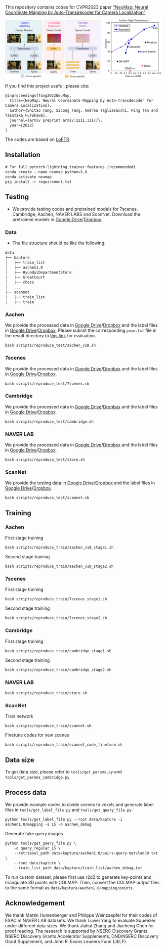 This repository contains codes for CVPR2023 paper ["NeuMap: Neural Coordinate Mapping by Auto-Transdecoder for Camera Localization"](https://arxiv.org/abs/2211.11177).

![demo_vid](teaser.png)

If you find this project useful, please cite:
```
@inproceedings{Tang2022NeuMap,
  title={NeuMap: Neural Coordinate Mapping by Auto-Transdecoder for Camera Localization},
  author={Shitao Tang, Sicong Tang, Andrea Tagliasacchi, Ping Tan and Yasutaka Furukawa},
  journal={arXiv preprint arXiv:2211.11177},
  year={2022}
}
```

The codes are based on [LoFTR](https://github.com/zju3dv/LoFTR).

## Installation
```shell
# For full pytorch-lightning trainer features (recommended)
conda create --name neumap python=3.8
conda activate neumap
pip install -r requirement.txt
```

## Testing
- We provide testing codes and pretrained models for 7scenes, Cambridge, Aachen, NAVER LABS and ScanNet. Download the pretrained models in [Google Drive](https://drive.google.com/drive/folders/1LpkymcohcHb0FeL6ZfBtiNc2zTin-zOo?usp=share_link)/[Dropbox](https://www.dropbox.com/sh/o3htftym3e649cr/AABKn16WUN9VaZ3njqbpBEPZa?dl=0).

### Data
- The file structure should be like the following:
```
data
├── kapture
│   ├── train_list
│   ├── aachen1.0  
│   ├── HyundaiDepartmentStore
│   ├── GreatCourt
│   ├── chess
│   ...
├── scannet
│   ├── train_list
│   ├── train
```

### Aachen
We provide the processed data in [Google Drive](https://drive.google.com/file/d/1a-am7fk54EzcL-fGo6d7hFDV-lRA-e4K/view?usp=share_link)/[Dropbox](https://www.dropbox.com/s/qjjgfy2pcs3ka2x/aachen.tar?dl=0) and the label files in [Google Drive](https://drive.google.com/file/d/106uvy1b4hZK10rvUfoM6n5p8hNL2HVKw/view?usp=share_link)/[Dropbox](https://www.dropbox.com/s/7mszrb7iz44rg8z/aachen_label.tar?dl=0). Please submit the corresponding `pose.txt` file in the result directory to [this link](https://www.visuallocalization.net/) for evaluation.
```
bash scripts/reproduce_test/aachen_v10.sh
```

### 7scenes
We provide the processed data in [Google Drive](https://drive.google.com/drive/folders/1YBunSGt62OA-koBiFWSMoXENMyvYpYVA?usp=sharing)/[Dropbox](https://www.dropbox.com/scl/fo/xwxoj8f1ohihvz9l8crxs/h?dl=0&rlkey=vq1a6su2jwf9ox87ioiu16qvo) and the label files in [Google Drive](https://drive.google.com/file/d/1rU7NvFkUzfiNPT7zEPYBmlNLHavUBj4i/view?usp=sharing)/[Dropbox](https://www.dropbox.com/s/wth9vqx7xd52evj/7scenes_label.tar?dl=0).
```
bash scripts/reproduce_test/7scenes.sh
```

### Cambridge
We provide the processed data in [Google Drive](https://drive.google.com/drive/folders/1LMg5euGQIhP36wLL5tk4E879BjnA3BuX?usp=sharing)/[Dropbox](https://www.dropbox.com/scl/fo/l819h2hxrm2sk450gpx6x/h?dl=0&rlkey=fwziaglxv590ms2ph0d7lhnrh) and the label files in [Google Drive](https://drive.google.com/file/d/1wIbHjyWVNzQ9bPjQk828rH-5J0RdbaOA/view?usp=sharing)/[Dropbox](https://www.dropbox.com/s/mbmtgwrksdaymjc/cambridge_label.tar?dl=0).
```
bash scripts/reproduce_test/cambridge.sh
```

### NAVER LAB
We provide the processed data in [Google Drive](https://drive.google.com/drive/folders/1nznfL2bkZhBE31-sbVjcMLFGcXwqX5L1?usp=sharing)/[Dropbox](https://www.dropbox.com/scl/fo/30kh1oqun813e4uh933xa/h?dl=0&rlkey=5kwn8535koivmn3gpzh4nb0fv) and the label files in [Google Drive](https://drive.google.com/file/d/1XbQYQEuwsmKCNRui2JljS4A0UNkn2WLh/view?usp=sharing)/[Dropbox](https://www.dropbox.com/s/vh8ly50gfa8o0vd/store_label.tar?dl=0).
```
bash scripts/reproduce_test/store.sh
```

### ScanNet
We provide the testing data in [Google Drive](https://drive.google.com/file/d/1gFhHhw8nXpCvbm8KYnd59HprVpeeiWxh/view?usp=sharing)/[Dropbox](https://www.dropbox.com/s/r6vhr4fbzm3d5mh/scannet.tar?dl=0) and the label files in [Google Drive](https://drive.google.com/file/d/1W_ogXynFoKhL6qmGtEtjXCijwe_URQ-G/view?usp=sharing)/[Dropbox](https://www.dropbox.com/s/adh6bj0387n48ww/scannet_label.tar?dl=0).
```
bash scripts/reproduce_test/scannet.sh
```

## Training

### Aachen
First stage training
```
bash scripts/reproduce_train/aachen_v10_stage1.sh
```
Second stage training
```
bash scripts/reproduce_train/aachen_v10_stage2.sh
```

### 7scenes
First stage training
```
bash scripts/reproduce_train/7scenes_stage1.sh
```
Second stage training
```
bash scripts/reproduce_train/7scenes_stage2.sh
```

### Cambridge
First stage training
```
bash scripts/reproduce_train/cambridge_stage1.sh
```
Second stage training
```
bash scripts/reproduce_train/cambridge_stage2.sh
```

### NAVER LAB
```
bash scripts/reproduce_train/store.sh
```

### ScanNet
Train network
```
bash scripts/reproduce_train/scannet.sh
```
Finetune codes for new scenes
```
bash scripts/reproduce_train/scannet_code_finetune.sh
```

## Data size
To get data size, please refer to `tools/get_params.py` and `tools/get_params_cambridge.py`.

## Process data
We provide example codes to divide scenes to voxels and generate label files in `tools/get_label_file.py` and `tools/get_query_file.py`. 
```
python tools/get_label_file.py --root data/kapture -i aachen1.0/mapping -s 15 -o aachen_debug
```
Generate fake query images
```
python tools/get_query_file.py \
    -o query_regular_15 \
    --retrieval_path data/kapture/aachen1.0/pairs-query-netvlad30.txt \
    --root data/kapture \
    --train_list_path data/kapture/train_list/aachen_debug.txt
```
To run custom dataset, please first use r2d2 to generate key-points and triangulate 3D points with COLMAP. Then, convert the COLMAP output files to the same format as `data/kapture/aachen1.0/mapping/points`. 


## Acknowledgement
We thank Martin Humenberger and Philippe Weinzaepfel for their codes of ESAC in NAVER LAB datasets. We thank Luwei Yang to evaluate Squeezer under different data sizes. We thank Jiahui Zhang and Jiacheng Chen for proof reading. The research is supported by NSERC Discovery Grants, NSERC Discovery Grants Accelerator Supplements, DND/NSERC Discovery Grant Supplement, and John R. Evans Leaders Fund (JELF).
